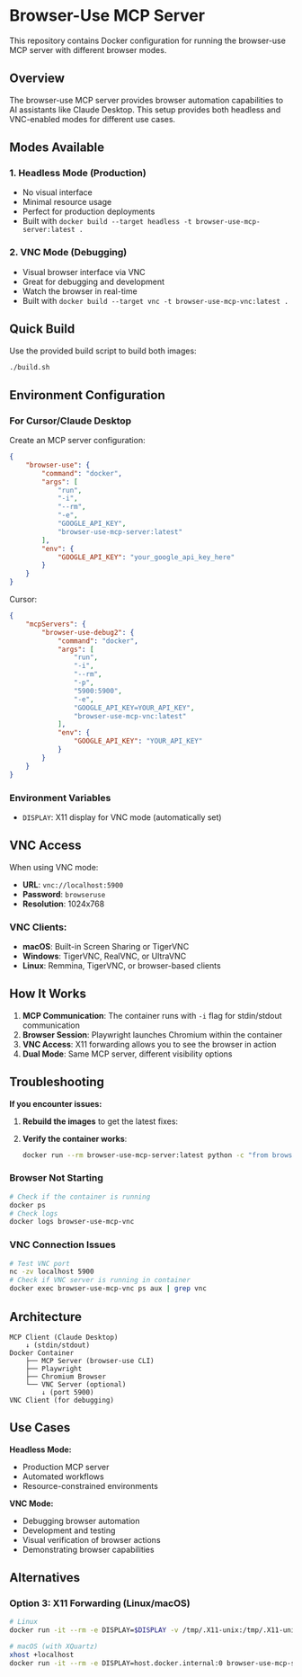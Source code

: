 # Browser-Use MCP Server

This repository contains Docker configuration for running the browser-use MCP server with different browser modes.

## Overview

The browser-use MCP server provides browser automation capabilities to AI assistants like Claude Desktop. This setup provides both headless and VNC-enabled modes for different use cases.

## Modes Available

### 1. Headless Mode (Production)

-   No visual interface
-   Minimal resource usage
-   Perfect for production deployments
-   Built with `docker build --target headless -t browser-use-mcp-server:latest .`

### 2. VNC Mode (Debugging)

-   Visual browser interface via VNC
-   Great for debugging and development
-   Watch the browser in real-time
-   Built with `docker build --target vnc -t browser-use-mcp-vnc:latest .`

## Quick Build

Use the provided build script to build both images:

```bash
./build.sh
```

## Environment Configuration

### For Cursor/Claude Desktop

Create an MCP server configuration:

```json
{
	"browser-use": {
		"command": "docker",
		"args": [
			"run",
			"-i",
			"--rm",
			"-e",
			"GOOGLE_API_KEY",
			"browser-use-mcp-server:latest"
		],
		"env": {
			"GOOGLE_API_KEY": "your_google_api_key_here"
		}
	}
}
```

Cursor:

```json
{
	"mcpServers": {
		"browser-use-debug2": {
			"command": "docker",
			"args": [
				"run",
				"-i",
				"--rm",
				"-p",
				"5900:5900",
				"-e",
				"GOOGLE_API_KEY=YOUR_API_KEY",
				"browser-use-mcp-vnc:latest"
			],
			"env": {
				"GOOGLE_API_KEY": "YOUR_API_KEY"
			}
		}
	}
}
```

### Environment Variables

-   `DISPLAY`: X11 display for VNC mode (automatically set)

## VNC Access

When using VNC mode:

-   **URL**: `vnc://localhost:5900`
-   **Password**: `browseruse`
-   **Resolution**: 1024x768

### VNC Clients:

-   **macOS**: Built-in Screen Sharing or TigerVNC
-   **Windows**: TigerVNC, RealVNC, or UltraVNC
-   **Linux**: Remmina, TigerVNC, or browser-based clients

## How It Works

1. **MCP Communication**: The container runs with `-i` flag for stdin/stdout communication
2. **Browser Session**: Playwright launches Chromium within the container
3. **VNC Access**: X11 forwarding allows you to see the browser in action
4. **Dual Mode**: Same MCP server, different visibility options

## Troubleshooting

**If you encounter issues:**

1. **Rebuild the images** to get the latest fixes:

2. **Verify the container works**:

    ```bash
    docker run --rm browser-use-mcp-server:latest python -c "from browser_use import BrowserSession; print('Browser-use working!')"
    ```

### Browser Not Starting

```bash
# Check if the container is running
docker ps
# Check logs
docker logs browser-use-mcp-vnc
```

### VNC Connection Issues

```bash
# Test VNC port
nc -zv localhost 5900
# Check if VNC server is running in container
docker exec browser-use-mcp-vnc ps aux | grep vnc
```

## Architecture

```
MCP Client (Claude Desktop)
    ↓ (stdin/stdout)
Docker Container
    ├── MCP Server (browser-use CLI)
    ├── Playwright
    ├── Chromium Browser
    └── VNC Server (optional)
        ↓ (port 5900)
VNC Client (for debugging)
```

## Use Cases

**Headless Mode:**

-   Production MCP server
-   Automated workflows
-   Resource-constrained environments

**VNC Mode:**

-   Debugging browser automation
-   Development and testing
-   Visual verification of browser actions
-   Demonstrating browser capabilities

## Alternatives

### Option 3: X11 Forwarding (Linux/macOS)

```bash
# Linux
docker run -it --rm -e DISPLAY=$DISPLAY -v /tmp/.X11-unix:/tmp/.X11-unix browser-use-mcp-server:latest

# macOS (with XQuartz)
xhost +localhost
docker run -it --rm -e DISPLAY=host.docker.internal:0 browser-use-mcp-server:latest
```
